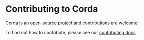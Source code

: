 # Contributing to Corda

Corda is an open-source project and contributions are welcome!

To find out how to contribute, please see our [contributing docs](https://docs.corda.net/head/contributing-index.html).
